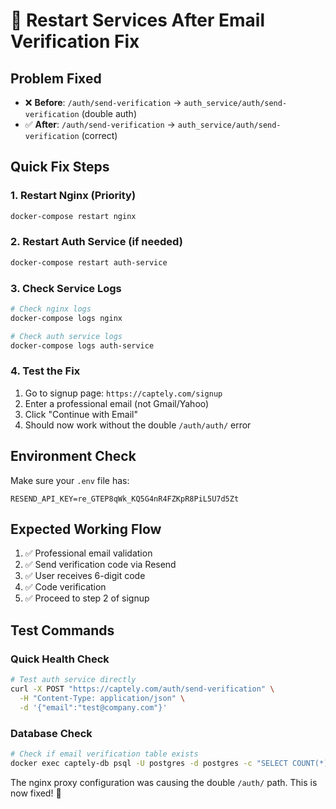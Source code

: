# 🔧 Restart Services After Email Verification Fix

## Problem Fixed
- ❌ **Before**: `/auth/send-verification` → `auth_service/auth/send-verification` (double auth)
- ✅ **After**: `/auth/send-verification` → `auth_service/auth/send-verification` (correct)

## Quick Fix Steps

### 1. Restart Nginx (Priority)
```bash
docker-compose restart nginx
```

### 2. Restart Auth Service (if needed)
```bash
docker-compose restart auth-service
```

### 3. Check Service Logs
```bash
# Check nginx logs
docker-compose logs nginx

# Check auth service logs  
docker-compose logs auth-service
```

### 4. Test the Fix
1. Go to signup page: `https://captely.com/signup`
2. Enter a professional email (not Gmail/Yahoo)
3. Click "Continue with Email"
4. Should now work without the double `/auth/auth/` error

## Environment Check

Make sure your `.env` file has:
```env
RESEND_API_KEY=re_GTEP8qWk_KQ5G4nR4FZKpR8PiL5U7d5Zt
```

## Expected Working Flow
1. ✅ Professional email validation
2. ✅ Send verification code via Resend
3. ✅ User receives 6-digit code
4. ✅ Code verification
5. ✅ Proceed to step 2 of signup

## Test Commands

### Quick Health Check
```bash
# Test auth service directly
curl -X POST "https://captely.com/auth/send-verification" \
  -H "Content-Type: application/json" \
  -d '{"email":"test@company.com"}'
```

### Database Check
```bash
# Check if email verification table exists
docker exec captely-db psql -U postgres -d postgres -c "SELECT COUNT(*) FROM email_verifications;"
```

The nginx proxy configuration was causing the double `/auth/` path. This is now fixed! 🎉 